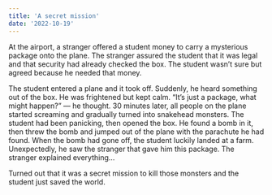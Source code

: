 ```yaml
---
title: 'A secret mission'
date: '2022-10-19'
---
```


At the airport, a stranger offered a student money to carry a mysterious package onto the plane. The stranger assured the student that it was legal and that security had already checked the box. The student wasn’t sure but agreed because he needed that money.

The student entered a plane and it took off. Suddenly, he heard something out of the box. He was frightened but kept calm. “It’s just a package, what might happen?” — he thought. 30 minutes later, all people on the plane started screaming and gradually turned into snakehead monsters. The student had been panicking, then opened the box. He found a bomb in it, then threw the bomb and jumped out of the plane with the parachute he had found. When the bomb had gone off, the student luckily landed at a farm. Unexpectedly, he saw the stranger that gave him this package. The stranger explained everything…

Turned out that it was a secret mission to kill those monsters and the student just saved the world.





